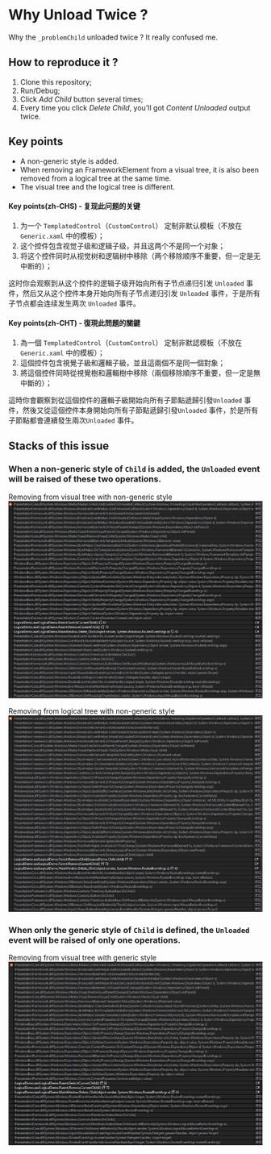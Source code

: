 # Why Unload Twice ?
Why the `_problemChild` unloaded twice ? It really confused me.

## How to reproduce it ?

1. Clone this repository;
1. Run/Debug;
1. Click *Add Child* button several times;
1. Every time you click *Delete Child*, you'll got *Content Unloaded* output twice.

## Key points

- A non-generic style is added.
- When removing an FrameworkElement from a visual tree, it is also been removed from a logical tree at the same time.
- The visual tree and the logical tree is different.

#### Key points(zh-CHS) - 复现此问题的关键

1. 为一个 `TemplatedControl`（`CustomControl`） 定制非默认模板（不放在 `Generic.xaml` 中的模板）；
1. 这个控件包含视觉子级和逻辑子级，并且这两个不是同一个对象；
1. 将这个控件同时从视觉树和逻辑树中移除（两个移除顺序不重要，但一定是无中断的）；

这时你会观察到从这个控件的逻辑子级开始向所有子节点递归引发 `Unloaded` 事件，然后又从这个控件本身开始向所有子节点递归引发 `Unloaded` 事件，于是所有子节点都会连续发生两次 `Unloaded` 事件。

#### Key points(zh-CHT) - 復現此問題的關鍵

1. 為一個 `TemplatedControl`（`CustomControl`） 定制非默認模板（不放在 `Generic.xaml` 中的模板）；
1. 這個控件包含視覺子級和邏輯子級，並且這兩個不是同一個對象；
1. 將這個控件同時從視覺樹和邏輯樹中移除（兩個移除順序不重要，但一定是無中斷的）；

這時你會觀察到從這個控件的邏輯子級開始向所有子節點遞歸引發`Unloaded` 事件，然後又從這個控件本身開始向所有子節點遞歸引發`Unloaded` 事件，於是所有子節點都會連續發生兩次`Unloaded` 事件。

## Stacks of this issue

### When a non-generic style of `Child` is added, the `Unloaded` event will be raised of these two operations.

Removing from visual tree with non-generic style  
![Removing from visual tree with non-generic style](./Docs/removing-from-visual-tree-with-non-generic-style.png)

Removing from logical tree with non-generic style  
![Removing from logical tree with non-generic style](./Docs/removing-from-logical-tree-with-non-generic-style.png)

### When only the generic style of `Child` is defined, the `Unloaded` event will be raised of only one operations.

Removing from visual tree with generic style  
![Removing from visual tree with generic style](./Docs/removing-from-visual-tree-with-generic-style.png)
